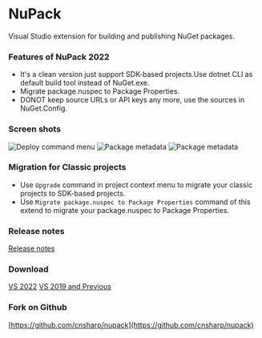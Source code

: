 # NuPack
Visual Studio extension for building and publishing NuGet packages.

### Features of NuPack 2022
* It's a clean version just support SDK-based projects.Use dotnet CLI as default build tool instead of NuGet.exe.
* Migrate package.nuspec to Package Properties.
* DONOT keep source URLs or API keys any more, use the sources in NuGet.Config.

### Screen shots
![Deploy command menu](https://raw.githubusercontent.com/cnsharp/nupack/master/screenshots/2.x/DeployCommandMenu.png)
![Package metadata](https://raw.githubusercontent.com/cnsharp/nupack/master/screenshots/2.x/PackageMetadataDialog.png)
![Package metadata](https://raw.githubusercontent.com/cnsharp/nupack/master/screenshots/2.x/DeployDialog.png)

### Migration for Classic projects
* Use `Upgrade` command in project context menu to migrate your classic projects to SDK-based projects.
* Use `Migrate package.nuspec to Package Properties` command of this extend to migrate your package.nuspec to Package Properties.

### Release notes

[Release notes](https://raw.githubusercontent.com/cnsharp/nupack/master/release_notes.txt)

### Download
[VS 2022](https://marketplace.visualstudio.com/items?itemName=CnSharpStudio.NuPack2022)
[VS 2019 and Previous](https://marketplace.visualstudio.com/items?itemName=CnSharpStudio.NuPack)

### Fork on Github
[https://github.com/cnsharp/nupack](https://github.com/cnsharp/nupack)
 